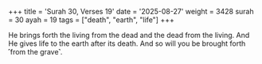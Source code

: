 +++
title = 'Surah 30, Verses 19'
date = '2025-08-27'
weight = 3428
surah = 30
ayah = 19
tags = ["death", "earth", "life"]
+++

He brings forth the living from the dead and the dead from the living. And He gives life to the earth after its death. And so will you be brought forth ˹from the grave˺.
